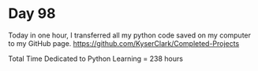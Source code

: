 # Day 98

Today in one hour, I transferred all my python code saved on my computer to my GitHub page. https://github.com/KyserClark/Completed-Projects 

Total Time Dedicated to Python Learning = 238 hours
